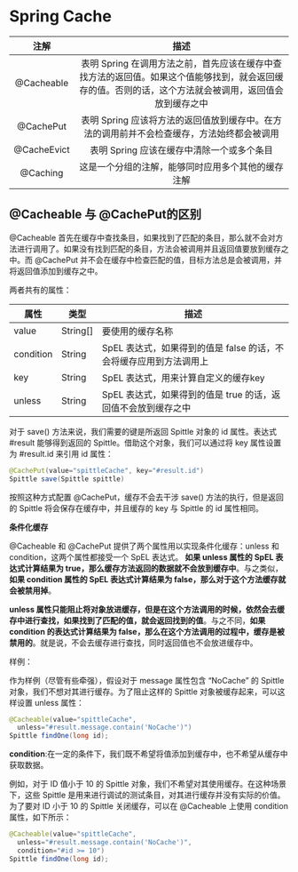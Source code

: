 # Spring Cache

|    注解     |                             描述                             |
| :---------: | :----------------------------------------------------------: |
| @Cacheable  | 表明 Spring 在调用方法之前，首先应该在缓存中查找方法的返回值。如果这个值能够找到，就会返回缓存的值。否则的话，这个方法就会被调用，返回值会放到缓存之中 |
|  @CachePut  | 表明 Spring 应该将方法的返回值放到缓存中。在方法的调用前并不会检查缓存，方法始终都会被调用 |
| @CacheEvict |          表明 Spring 应该在缓存中清除一个或多个条目          |
|  @Caching   |      这是一个分组的注解，能够同时应用多个其他的缓存注解      |



## @Cacheable 与 @CachePut的区别

@Cacheable 首先在缓存中查找条目，如果找到了匹配的条目，那么就不会对方法进行调用了。如果没有找到匹配的条目，方法会被调用并且返回值要放到缓存之中。而 @CachePut 并不会在缓存中检查匹配的值，目标方法总是会被调用，并将返回值添加到缓存之中。

两者共有的属性：

| 属性      | 类型     | 描述                                                         |
| --------- | -------- | ------------------------------------------------------------ |
| value     | String[] | 要使用的缓存名称                                             |
| condition | String   | SpEL 表达式，如果得到的值是 false 的话，不会将缓存应用到方法调用上 |
| key       | String   | SpEL 表达式，用来计算自定义的缓存key                         |
| unless    | String   | SpEL 表达式，如果得到的值是 true 的话，返回值不会放到缓存之中 |

对于 save() 方法来说，我们需要的键是所返回 Spittle 对象的 id 属性。表达式 #result 能够得到返回的 Spittle。借助这个对象，我们可以通过将 key 属性设置为 #result.id 来引用 id 属性：

```java
@CachePut(value="spittleCache", key="#result.id")
Spittle save(Spittle spittle)
```

按照这种方式配置 @CachePut，缓存不会去干涉 save() 方法的执行，但是返回的 Spittle 将会保存在缓存中，并且缓存的 key 与 Spittle 的 id 属性相同。

**条件化缓存**

@Cacheable 和 @CachePut 提供了两个属性用以实现条件化缓存：unless 和 condition，这两个属性都接受一个 SpEL 表达式。 **如果 unless 属性的 SpEL 表达式计算结果为 true，那么缓存方法返回的数据就不会放到缓存中**。与之类似，**如果 condition 属性的 SpEL 表达式计算结果为 false，那么对于这个方法缓存就会被禁用掉**。

**unless 属性只能阻止将对象放进缓存，但是在这个方法调用的时候，依然会去缓存中进行查找，如果找到了匹配的值，就会返回找到的值**。与之不同，**如果 condition 的表达式计算结果为 false，那么在这个方法调用的过程中，缓存是被禁用的**。就是说，不会去缓存进行查找，同时返回值也不会放进缓存中。

样例：

作为样例（尽管有些牵强），假设对于 message 属性包含 “NoCache” 的 Spittle 对象，我们不想对其进行缓存。为了阻止这样的 Spittle 对象被缓存起来，可以这样设置 unless 属性：

```java
@Cacheable(value="spittleCache",
  unless="#result.message.contain('NoCache')")
Spittle findOne(long id);
```

**condition**:在一定的条件下，我们既不希望将值添加到缓存中，也不希望从缓存中获取数据。

例如，对于 ID 值小于 10 的 Spittle 对象，我们不希望对其使用缓存。在这种场景下，这些 Spittle 是用来进行调试的测试条目，对其进行缓存并没有实际的价值。为了要对 ID 小于 10 的 Spittle 关闭缓存，可以在 @Cacheable 上使用 condition 属性，如下所示：

```java
@Cacheable(value="spittleCache",
  unless="#result.message.contain('NoCache')",
  condition="#id >= 10")
Spittle findOne(long id);
```

